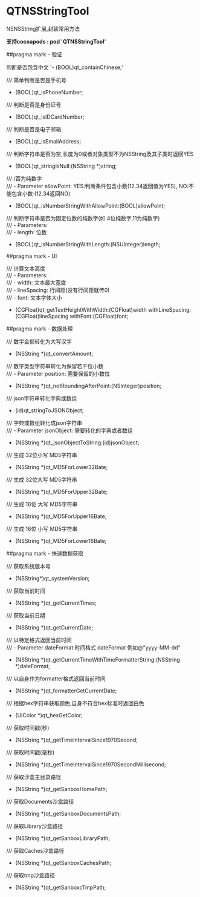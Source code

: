 # **QTNSStringTool**  

NSNSString扩展,封装常用方法  

**支持cocoapods : pod 'QTNSStringTool'**  

##pragma mark - 验证  


判断是否包含中文
'- (BOOL)qt_containChinese;'

/// 简单判断是否是手机号
- (BOOL)qt_isPhoneNumber;

/// 判断是否是身份证号
- (BOOL)qt_isIDCardNumber;

/// 判断是否是电子邮箱
- (BOOL)qt_isEmailAddress;

/// 判断字符串是否为空,长度为0或者对象类型不为NSString及其子类时返回YES
+ (BOOL)qt_stringIsNull:(NSString *)string;

/// /否为纯数字<br>
/// - Parameter allowPoint: YES:判断条件包含小数(12.34返回值为YES),  NO:不能包含小数·(12.34返回NO)
- (BOOL)qt_isNumberStringWithAllowPoint:(BOOL)allowPoint;

/// 判断字符串是否为固定位数的纯数字(如 4位纯数字,11为纯数字)<br>
/// - Parameters:<br>
///   - length: 位数<br>
- (BOOL)qt_isNumberStringWithLength:(NSUInteger)length;

##pragma mark - UI

/// 计算文本高度<br>
/// - Parameters:<br>
///   - width:  文本最大宽度<br>
///   - lineSpacing: 行间距(没有行间距就传0)<br>
///   - font: 文本字体大小<br>
- (CGFloat)qt_getTextHeightWithWidth:(CGFloat)width
                  withLineSpacing:(CGFloat)lineSpacing
                         withFont:(CGFloat)font;


##pragma mark - 数据处理<br>

/// 数字金额转化为大写汉字
- (NSString *)qt_convertAmount;

/// 数字类型字符串转化为保留若干位小数<br>
/// - Parameter position: 需要保留的小数位<br>
- (NSString *)qt_notRoundingAfterPoint:(NSInteger)position;

/// json字符串转化字典或数组
- (id)qt_stringToJSONObject;

/// 字典或数组转化成json字符串<br>
/// - Parameter jsonObject: 需要转化的字典或者数组<br>
+ (NSString *)qt_jsonObjectToString:(id)jsonObject;

/// 生成 32位小写 MD5字符串
- (NSString *)qt_MD5ForLower32Bate;

/// 生成 32位大写 MD5字符串
- (NSString *)qt_MD5ForUpper32Bate;

/// 生成 16位 大写 MD5字符串
- (NSString *)qt_MD5ForUpper16Bate;

/// 生成 16位 小写 MD5字符串
- (NSString *)qt_MD5ForLower16Bate;

##pragma mark - 快速数据获取

/// 获取系统版本号
+ (NSString*)qt_systemVersion;

/// 获取当前时间
+ (NSString *)qt_getCurrentTimes;

/// 获取当前日期
+ (NSString *)qt_getCurrentDate;

/// 以特定格式返回当前时间<br>
/// - Parameter dateFormat:时间格式 dateFormat 例如@"yyyy-MM-dd"<br>
+ (NSString *)qt_getCurrentTimeWithTimeFormatterString:(NSString *)dateFormat;

/// 以自身作为formatter格式返回当前时间
- (NSString *)qt_formatterGetCurrentDate;

/// 根据hex字符串获取颜色,自身不符合hex标准时返回白色
- (UIColor *)qt_hexGetColor;

/// 获取时间戳(秒)
+ (NSString *)qt_getTimeIntervalSince1970Second;

/// 获取时间戳(毫秒)
+ (NSString *)qt_getTimeIntervalSince1970SecondMillisecond;

/// 获取沙盒主目录路径
+ (NSString *)qt_getSanboxHomePath;

/// 获取Documents沙盒路径
+ (NSString *)qt_getSanboxDocumentsPath;

/// 获取Library沙盒路径
+ (NSString *)qt_getSanboxLibraryPath;

/// 获取Caches沙盒路径
+ (NSString *)qt_getSanboxCachesPath;

/// 获取tmp沙盒路径
+ (NSString *)qt_getSanboxcTmpPath;


